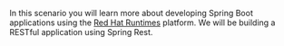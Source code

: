 In this scenario you will learn more about developing Spring Boot applications using the [Red Hat Runtimes](https://www.redhat.com/en/products/runtimes) platform. We will be building a RESTful application using Spring Rest. 


